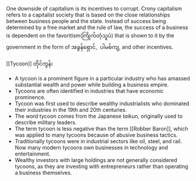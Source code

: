 One downside of capitalism is its incentives to corrupt. 
Crony capitalism refers to a capitalist society that is based on the close relationships between business people and the state. 
Instead of success being determined by a free market and the rule of law, the success of a business is dependent on the favoritism(ကြိုက်တဲ့သူပဲ) 
that is shown to it by the government in the form of အခွန်ရှောင်,  ပါမစ်ကျ, and other incentives.

[[Tycoon]] တိုင်ကွန်း
- A tycoon is a prominent figure in a particular industry who has amassed substantial wealth and power while building a business empire.
- Tycoons are often identified in industries that have economic prominence.
- Tycoon was first used to describe wealthy industrialists who dominated their industries in the 19th and 20th centuries.
- The word tycoon comes from the Japanese _taikun,_ originally used to describe military leaders.
- The term tycoon is less negative than the term [[Robber Baron]], which was applied to many tycoons because of abusive business tactics.
- Traditionally tycoons were in industrial sectors like oil, steel, and rail. Now many modern tycoons own businesses in technology and entertainment.
- Wealthy investors with large holdings are not generally considered tycoons, as they are investing with entrepreneurs rather than operating a business themselves.